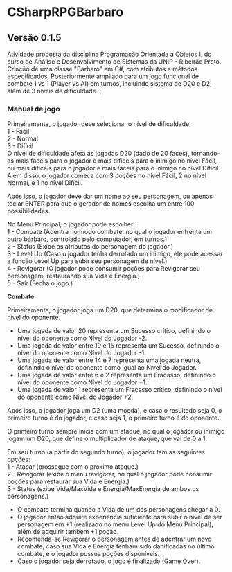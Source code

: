 # CSharpRPGBarbaro
## Versão 0.1.5
Atividade proposta da disciplina Programação Orientada a Objetos I, do curso de Análise e Desenvolvimento de Sistemas da UNIP - Ribeirão Preto.
Criação de uma classe "Barbaro" em C#, com atributos e métodos especificados.
Posteriormente ampliado para um jogo funcional de combate 1 vs 1 (Player vs AI) em turnos, incluindo sistema de D20 e D2, além de 3 níveis de dificuldade.
;
### Manual de jogo
Primeiramente, o jogador deve selecionar o nível de dificuldade:  
1 - Fácil  
2 - Normal  
3 - Difícil  
O nível de dificuldade afeta as jogadas D20 (dado de 20 faces), tornando-as mais fáceis para o jogador e mais difíceis para o inimigo no nível Fácil, ou mais difíceis para o jogador e mais fáceis para o inimigo no nível Difícil.  
Além disso, o jogador começa com 3 poções no nível Fácil, 2 no nível Normal, e 1 no nível Difícil.  
  
Após isso, o jogador deve dar um nome ao seu personagem, ou apenas teclar ENTER para que o gerador de nomes escolha um entre 100 possibilidades.  
  
No Menu Principal, o jogador pode escolher:  
1 - Combate (Adentra no modo combate, no qual o jogador enfrenta um outro bárbaro, controlado pelo computador, em turnos.)  
2 - Status (Exibe os atributos do personagem do jogador.)  
3 - Level Up (Caso o jogador tenha derrotado um inimigo, ele pode acessar a função Level Up para subir seu personagem de nível.)  
4 - Revigorar (O jogador pode consumir poções para Revigorar seu personagem, restaurando sua Vida e Energia.)  
5 - Sair (Fecha o jogo.)  
  
**Combate**  
  
Primeiramente, o jogador joga um D20, que determina o modificador de nível do oponente.  
- Uma jogada de valor 20 representa um Sucesso crítico, definindo o nível do oponente como Nível do Jogador -2.  
- Uma jogada de valor entre 19 e 15 representa um Sucesso, definindo o nível do oponente como Nível do Jogador -1.  
- Uma jogada de valor entre 14 e 7 representa uma jogada neutra, definindo o nível do oponente como igual ao Nível do Jogador.  
- Uma jogada de valor entre 6 e 2 representa um Fracasso, definindo o nível do oponente como Nível do Jogador +1.  
- Uma jogada de valor 1 representa um Fracasso crítico, definindo o nível do oponente como Nível do Jogador +2.  
  
Após isso, o jogador joga um D2 (uma moeda), e caso o resultado seja 0, o primeiro turno é do jogador, e caso seja 1, o primeiro turno é do oponente.  
  
O primeiro turno sempre inicia com um ataque, no qual o jogador ou inimigo jogam um D20, que define o multiplicador de ataque, que vai de 0 a 1.  
  
Em seu turno (a partir do segundo turno), o jogador tem as seguintes opções:  
1 - Atacar (prossegue com o próximo ataque.)  
2 - Revigorar (exibe o menu revigorar, no qual o jogador pode consumir poções para restaurar sua Vida e Energia.)  
3 - Status (exibe Vida/MaxVida e Energia/MaxEnergia de ambos os personagens.)  
  
- O combate termina quando a Vida de um dos personagens chegar a 0.  
- O jogador então adquire experiência suficiente para subir o nível de ser personagem em +1 (realizado no menu Level Up do Menu Principal), além de adquirir também +1 poção.  
- Recomenda-se Revigorar o personagem antes de adentrar um novo combate, caso sua Vida e Energia tenham sido danificadas no último combate, e o jogador possua poções disponíveis.  
- Caso o jogador seja derrotado, o jogo é finalizado (Game Over).  
